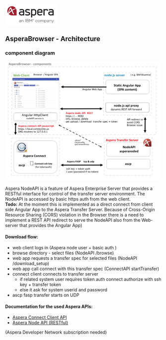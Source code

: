 ![](img/aspera.png)
## AsperaBrowser -  Architecture  

### component diagram
![](img/components.jpg) 

Aspera NodeAPI is a feature of Aspera Enterprise Server that provides a RESTful interface for control of the transfer server environment.
The NodeAPI is accessed by basic https auth from the web client.  
**Todo:** At the moment this is implemented as a direct connect from client side Angular App to the Aspera Transfer Server. Because of Cross-Origin Resource Sharing (CORS) violation in the Browser there is a need to implement a REST API redirect to serve the NodeAPI also from the Web-server that provides the Angular App) 

#### Download flow:
* web client logs in  (Aspera node user + basic auth )
* browse directory - select files (NodeAPI /browse)
* web app requests a transfer spec for selected files  (NodeAPI /download_setup) 
* web app call connect with this transfer spec (ConnectAPI startTransfer) 
* connect client connects to transfer server  
    * if related system user requires token auth connect authorize with ssh key + transfer token
    * else it ask for system userid and password 
* ascp fasp transfer starts on UDP  


#### Documentation for the used Aspera APIs:  
- [Aspera Connect Client API](https://developer.asperasoft.com/web/connect-client/all) 
- [Aspera Node API (RESTful)](https://developer.asperasoft.com/web/node/index)

(Aspera Developer Network subscription needed) 

